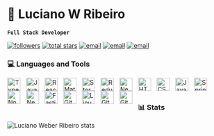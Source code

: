 # 👨 Luciano W Ribeiro

**`Full Stack Developer`**

   <p align="left">
      <a href="https://github.com/lucianowribeirot?tab=followers">
         <img alt="followers" title="Follow me on Github" src="https://custom-icon-badges.demolab.com/github/followers/lucianowribeiro?color=green&labelColor=darkgreen&style=for-the-badge&logo=person-add&label=Follow&logoColor=white"/></a>
      <a href="https://github.com/lucianowribeirot?tab=repositories&sort=stargazers">
         <img alt="total stars" title="Total stars on GitHub" src="https://custom-icon-badges.demolab.com/github/stars/lucianowribeiro?color=ffde21&style=for-the-badge&labelColor=yellow&logo=star"/></a>
       <a href="mailto:lucianowribeiro@gmail.com">
         <img alt="email" title="Email" src="https://custom-icon-badges.demolab.com/badge/-mail-red?labelColor=darkred&style=for-the-badge&logoColor=white&logo=mail"/></a>
      <a href="https://luciano-dev.vercel.app/">
         <img alt="email" title="Email" src="https://custom-icon-badges.demolab.com/badge/-linkedin-blue?style=for-the-badge&logoColor=white&logo=in"/></a>
      <a href="https://www.linkedin.com/in/lucianowribeiro">
         <img alt="email" title="Email" src="https://custom-icon-badges.demolab.com/badge/-web-black?style=for-the-badge&logoColor=white&logo=web"/></a>
   </p>


### 💻 Languages and Tools


<img align="left" alt="TypeScript" width="30px" style="padding-right:10px;" src="https://cdn.jsdelivr.net/gh/devicons/devicon/icons/typescript/typescript-plain.svg" />
<img align="left" alt="JavaScript" width="30px" style="padding-right:10px;" src="https://cdn.jsdelivr.net/gh/devicons/devicon/icons/javascript/javascript-plain.svg" />
<img align="left" alt="React" width="30px" style="padding-right:10px;" src="https://cdn.jsdelivr.net/gh/devicons/devicon/icons/react/react-original.svg" />
<img align="left" alt="Material UI" width="30px" style="padding-right:10px;" src="https://cdn.jsdelivr.net/gh/devicons/devicon@latest/icons/materialui/materialui-original.svg"  />
<img align="left" alt="Storybook" width="30px" style="padding-right:10px;" src="https://cdn.jsdelivr.net/gh/devicons/devicon@latest/icons/storybook/storybook-original.svg" />
<img align="left" alt="Redux" width="30px" style="padding-right:10px;" src="https://cdn.jsdelivr.net/gh/devicons/devicon/icons/redux/redux-original.svg" />
<img align="left" alt="Nextjs" width="30px" style="padding-right:10px;" src="https://cdn.jsdelivr.net/gh/devicons/devicon/icons/nextjs/nextjs-original.svg" />
<img align="left" alt="HTML" width="30px" style="padding-right:10px;" src="https://cdn.jsdelivr.net/gh/devicons/devicon/icons/html5/html5-plain.svg" />
<img align="left" alt="CSS" width="30px" style="padding-right:10px;" src="https://cdn.jsdelivr.net/gh/devicons/devicon/icons/css3/css3-plain.svg" />
<img align="left" alt="Java" width="30px" style="padding-right:10px;" src="https://cdn.jsdelivr.net/gh/devicons/devicon/icons/java/java-original.svg"/>
<img align="left" alt="Spring" width="30px" style="padding-right:10px;" src="https://cdn.jsdelivr.net/gh/devicons/devicon/icons/spring/spring-original.svg" />
<img align="left" alt="NodeJS" width="30px" style="padding-right:10px;" src="https://cdn.jsdelivr.net/gh/devicons/devicon/icons/nodejs/nodejs-original.svg" />
<img align="left" alt="NestJS" width="30px" style="padding-right:10px;" src="https://cdn.jsdelivr.net/gh/devicons/devicon@latest/icons/nestjs/nestjs-original.svg" />
<img align="left" alt="Fastify" width="30px" style="padding-right:10px;" src="https://cdn.jsdelivr.net/gh/devicons/devicon@latest/icons/fastify/fastify-original.svg"  />
<img align="left" alt="Git" width="30px" style="padding-right:10px;" src="https://cdn.jsdelivr.net/gh/devicons/devicon/icons/git/git-original.svg" />
<img align="left" alt="Linux" width="30px" style="padding-right:10px;" src="https://cdn.jsdelivr.net/gh/devicons/devicon/icons/linux/linux-original.svg" />
<img align="left" alt="GitHub" width="30px" style="padding-right:10px;" src="https://cdn.jsdelivr.net/gh/devicons/devicon/icons/github/github-original.svg" />
<img align="left" alt="GitLab" width="30px" style="padding-right:10px;" src="https://cdn.jsdelivr.net/gh/devicons/devicon/icons/gitlab/gitlab-original.svg" />




<br />
<br />

### 📊 Stats


![Luciano Weber Ribeiro stats](https://github-readme-stats.vercel.app/api?username=lucianowribeiro&show_icons=true&theme=dracula)

<!-- ![GitHub Streak](https://streak-stats.demolab.com?user=lucianowribeiro&theme=dracula) -->

